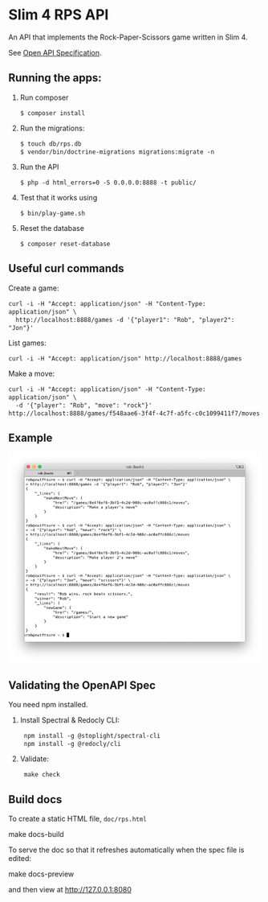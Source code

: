 # Slim 4 RPS API

An API that implements the Rock-Paper-Scissors game written in Slim 4.

See [Open API Specification](https://akrabat.com/stuff/rps.html).

## Running the apps:

1. Run composer

       $ composer install

2. Run the migrations:

       $ touch db/rps.db
       $ vendor/bin/doctrine-migrations migrations:migrate -n

3. Run the API

       $ php -d html_errors=0 -S 0.0.0.0:8888 -t public/

4. Test that it works using

       $ bin/play-game.sh

5. Reset the database

       $ composer reset-database

## Useful curl commands

Create a game:

    curl -i -H "Accept: application/json" -H "Content-Type: application/json" \
      http://localhost:8888/games -d '{"player1": "Rob", "player2": "Jon"}'

List games:

    curl -i -H "Accept: application/json" http://localhost:8888/games

Make a move:

    curl -i -H "Accept: application/json" -H "Content-Type: application/json" \
      -d '{"player": "Rob", "move": "rock"}' http://localhost:8888/games/f548aae6-3f4f-4c7f-a5fc-c0c1099411f7/moves


## Example

![Screenshot of Terminal showing curl playing the RPA game ](https://raw.githubusercontent.com/akrabat/slim4-rps-api/master/doc/slim4-api-rps-example.png)


## Validating the OpenAPI Spec

You need npm installed.

1. Install Spectral & Redocly CLI:
   
        npm install -g @stoplight/spectral-cli
        npm install -g @redocly/cli

2. Validate:

        make check


## Build docs

To create a static HTML file, `doc/rps.html`

   make docs-build


To serve the doc so that it refreshes automatically when the spec file is edited:

   make docs-preview

and then view at http://127.0.0.1:8080
